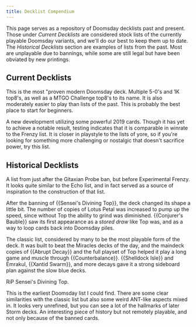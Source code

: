 ```yaml
---
title: Decklist Compendium
---
```


This page serves as a repository of Doomsday decklists past and present. Those
under *Current Decklists* are considered stock lists of the currently playable
Doomsday variants, and we'll do our best to keep them up to date. The
*Historical Decklists* section are examples of lists from the past. Most are
unplayable due to bannings, while some are still legal but have been obviated by
new printings.

## Current Decklists

This is the most "proven modern Doomsday deck. Multiple 5-0's and 1K top8's, as
well as a MTGO Challenge top8's to its name. It is also moderately easier to
play than lists of the past. This is probably the best place to start for
beginners.

<div deckfile="FrenzyDoomsday.json" />

A new development utilizing some powerful 2019 cards. Though it has yet to
achieve a notable result, testing indicates that it is comparable in winrate to
the Frenzy list. It is closer in playstyle to the lists of yore, so if you're
looking for something more challenging or nostalgic that doesn't sacrifice
power, try this list.

<div deckfile="EchoDoomsday.json" />

## Historical Decklists

A list from just after the Gitaxian Probe ban, but before Experimental Frenzy.
It looks quite similar to the Echo list, and in fact served as a source of
inspiration to the construction of that list.

<div deckfile="Draw4Doomsday.json" />

After the banning of {{Sensei's Divining Top}}, the deck changed its shape a
little bit. The number of copies of Lotus Petal was increased to pump up the
speed, since without Top the ability to grind was diminished. {{Conjurer's
Bauble}} saw its first appearance as a *stored draw* like Top was, and as a way
to loop cards back into Doomsday piles.

<div deckfile="PostSDTDoomsday.json" />

The classic list, considered by many to be the most playable form of the deck.
It was built to beat the Miracles decks of the day, and the maindeck copies of
{{Abrupt Decay}} and the full playset of Top helped it play a long game and
muscle through {{Counterbalance}}. {{Shelldock Isle}} and Emrakul, {{Xantid
Swarm}}, and more decays gave it a strong sideboard plan
against the slow blue decks.

RiP Sensei's Divining Top.

<div deckfile="SDTDoomsday.json" />

This is the earliest Doomsday list I could find. There are some clear
similarities with the classic list but also some weird ANT-like aspects mixed
in. It looks very unrefined, but you can see a lot of the hallmarks of later
Storm decks. An interesting piece of history but not remotely playable, and not
only because of the banned cards.

<div deckfile="EarlyDoomsday.json" />
